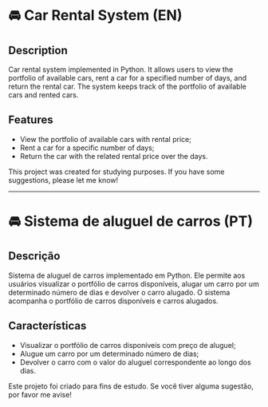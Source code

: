 # 🚘 Car Rental System (EN) 

## Description
Car rental system implemented in Python. It allows users to view the portfolio of available cars, rent a car for a specified number of days, and return the rental car. The system keeps track of the portfolio of available cars and rented cars.

## Features
- View the portfolio of available cars with rental price;
- Rent a car for a specific number of days;
- Return the car with the related rental price over the days.

This project was created for studying purposes. If you have some suggestions, please let me know!
__________________________________________
# 🚘 Sistema de aluguel de carros (PT)

## Descrição
Sistema de aluguel de carros implementado em Python. Ele permite aos usuários visualizar o portfólio de carros disponíveis, alugar um carro por um determinado número de dias e devolver o carro alugado. O sistema acompanha o portfólio de carros disponíveis e carros alugados.

## Características
- Visualizar o portfólio de carros disponíveis com preço de aluguel;
- Alugue um carro por um determinado número de dias;
- Devolver o carro com o valor do aluguel correspondente ao longo dos dias.

Este projeto foi criado para fins de estudo. Se você tiver alguma sugestão, por favor me avise!
